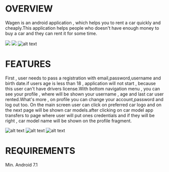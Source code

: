 # OVERVIEW
Wagen is an  android application  , which helps you to rent a car quickly and cheaply.This application helps people who doesn't have enough money to buy a car and they can rent it for some time.

![](<./app/src/main/res/drawable/f.jpg>)    ![](<./app/src/main/res/drawable/a.jpg>)     ![alt text](<./app/src/main/res/drawable/r.jpg>)

# FEATURES
First , user needs to pass a registration with email,password,username and birth date.if users age is less than 18 ,  application will not start , because this user can't have drivers license.With bottom navigation menu , you can see your profile , where will be shown your username , age and last car user rented.What's more , on profile you can change your account,password and log out too. On the main screen user can click on preferred car logo and on the next page will be shown car models.after clicking on car model app transfers to page where user will put ones credentials and if they will be right , car model name will be shown on the profile fragment.

![alt text](<./app/src/main/res/drawable/mc.jpg>)    ![alt text](<./app/src/main/res/drawable/sc.jpg>)  ![alt text](<./app/src/main/res/drawable/card.jpg>)


# REQUIREMENTS
Min. Android 7.1
